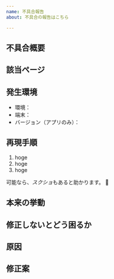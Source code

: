 ```yaml
---
name: 不具合報告
about: 不具合の報告はこちら

---
```


## 不具合概要

## 該当ページ

## 発生環境
- 環境：
- 端末：
- バージョン（アプリのみ）：

## 再現手順
1. hoge
2. hoge
3. hoge

可能なら、*スクショ*もあると助かります。 :pray:

## 本来の挙動

## 修正しないとどう困るか

## 原因

## 修正案
